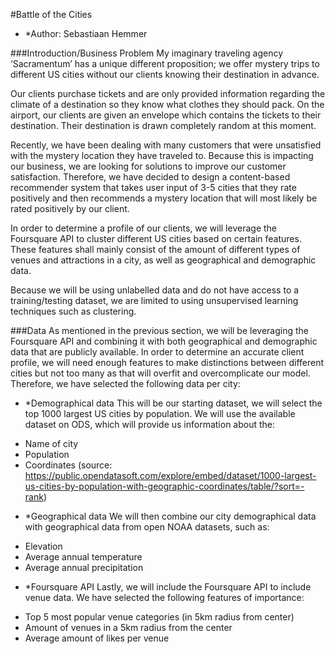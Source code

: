 #Battle of the Cities
* *Author: Sebastiaan Hemmer

###Introduction/Business Problem
My imaginary traveling agency ‘Sacramentum’ has a unique different proposition; we offer mystery trips to different US cities without our clients knowing their destination in advance.

Our clients purchase tickets and are only provided information regarding the climate of a destination so they know what clothes they should pack. On the airport, our clients are given an envelope which contains the tickets to their destination. Their destination is drawn completely random at this moment.

Recently, we have been dealing with many customers that were unsatisfied with the mystery location they have traveled to. Because this is impacting our business, we are looking for solutions to improve our customer satisfaction. Therefore, we have decided to design a content-based recommender system that takes user input of 3-5 cities that they rate positively and then recommends a mystery location that will most likely be rated positively by our client.

In order to determine a profile of our clients, we will leverage the Foursquare API to cluster different US cities based on certain features. These features shall mainly consist of the amount of different types of venues and attractions in a city, as well as geographical and demographic data.

Because we will be using unlabelled data and do not have access to a training/testing dataset, we are limited to using unsupervised learning techniques such as clustering.

###Data
As mentioned in the previous section, we will be leveraging the Foursquare API and combining it with both geographical and demographic data that are publicly available. In order to determine an accurate client profile, we will need enough features to make distinctions between different cities but not too many as that will overfit and overcomplicate our model. Therefore, we have selected the following data per city:

* *Demographical data
This will be our starting dataset, we will select the top 1000 largest US cities by population. We will use the available dataset on ODS, which will provide us information about the:
-	Name of city
-	Population
-	Coordinates
 (source: https://public.opendatasoft.com/explore/embed/dataset/1000-largest-us-cities-by-population-with-geographic-coordinates/table/?sort=-rank)

* *Geographical data
We will then combine our city demographical data with geographical data from open NOAA datasets, such as:
-	Elevation
-	Average annual temperature
-	Average annual precipitation

* *Foursquare API
Lastly, we will include the Foursquare API to include venue data. We have selected the following features of importance:
-	Top 5 most popular venue categories (in 5km radius from center)
-	Amount of venues in a 5km radius from the center
-	Average amount of likes per venue